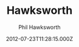 ---
title: Hawksworth
github: https://github.com/philhawksworth/hawksworx.com
demo: https://www.hawksworx.com/
author: Phil Hawksworth
ssg:
  - Eleventy
cms:
  - Markdown
date: 2012-07-23T11:28:15.000Z
description: My hawksworx.com blog site, powered by Eleventy and Netlify
draft: true
publish_date: '2012-07-23T11:28:15Z'
update_date: '2022-12-13T10:26:52Z'
github_star: 110
github_fork: 41
---